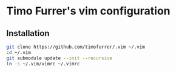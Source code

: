 # Timo Furrer's vim configuration

## Installation

```bash
git clone https://github.com/timofurrer/.vim ~/.vim
cd ~/.vim
git submodule update --init --recursive
ln -s ~/.vim/vimrc ~/.vimrc
```
